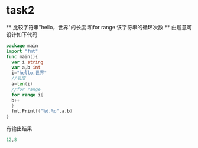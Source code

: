 # task2
** 比较字符串"hello，世界"的长度 和for range 该字符串的循环次数 **
由题意可设计如下代码
```go
package main
import "fmt"
func main(){
  var i string
  var a,b int
  i="hello,世界"
  //长度
  a=len(i)
  //for range
  for range i{
  b++
  }
  fmt.Printf("%d,%d",a,b)
}
```
有输出结果
```go
12,8
```

